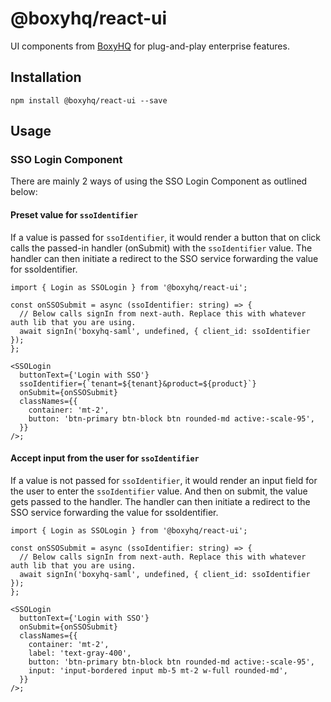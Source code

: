 # @boxyhq/react-ui

UI components from [BoxyHQ](https://boxyhq.com/) for plug-and-play enterprise features.

## Installation

`npm install @boxyhq/react-ui --save`

## Usage

### SSO Login Component

There are mainly 2 ways of using the SSO Login Component as outlined below:

#### Preset value for `ssoIdentifier`

If a value is passed for `ssoIdentifier`, it would render a button that on click calls the passed-in handler (onSubmit) with the `ssoIdentifier` value. The handler can then initiate a redirect to the SSO service forwarding the value for ssoIdentifier.

```tsx
import { Login as SSOLogin } from '@boxyhq/react-ui';

const onSSOSubmit = async (ssoIdentifier: string) => {
  // Below calls signIn from next-auth. Replace this with whatever auth lib that you are using.
  await signIn('boxyhq-saml', undefined, { client_id: ssoIdentifier });
};

<SSOLogin
  buttonText={'Login with SSO'}
  ssoIdentifier={`tenant=${tenant}&product=${product}`}
  onSubmit={onSSOSubmit}
  classNames={{
    container: 'mt-2',
    button: 'btn-primary btn-block btn rounded-md active:-scale-95',
  }}
/>;
```

#### Accept input from the user for `ssoIdentifier`

If a value is not passed for `ssoIdentifier`, it would render an input field for the user to enter the `ssoIdentifier` value. And then on submit, the value gets passed to the handler. The handler can then initiate a redirect to the SSO service forwarding the value for ssoIdentifier.

```tsx
import { Login as SSOLogin } from '@boxyhq/react-ui';

const onSSOSubmit = async (ssoIdentifier: string) => {
  // Below calls signIn from next-auth. Replace this with whatever auth lib that you are using.
  await signIn('boxyhq-saml', undefined, { client_id: ssoIdentifier });
};

<SSOLogin
  buttonText={'Login with SSO'}
  onSubmit={onSSOSubmit}
  classNames={{
    container: 'mt-2',
    label: 'text-gray-400',
    button: 'btn-primary btn-block btn rounded-md active:-scale-95',
    input: 'input-bordered input mb-5 mt-2 w-full rounded-md',
  }}
/>;
```
